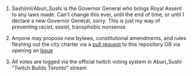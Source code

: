 1. Sashimii/Aburi_Sushi is the Governor General who brings Royal Assent to any laws made. Can't change this ever, until the end of time, or until I declare a new Governor General, sorry. This is just my way of preventing racist, sexist, transphobic nonsense

2. Anyone may propose new bylaws, constitutional amendments, and rules fleshing out the city charter via a [pull request](https://github.com/Charter-City-Toronto/the-charter/pulls) to this repository OR via opening an [Issue](https://github.com/Charter-City-Toronto/the-charter/issues)
3. All votes are logged via the official twitch voting system in Aburi_Sushi "Twitch Builds Toronto" stream
